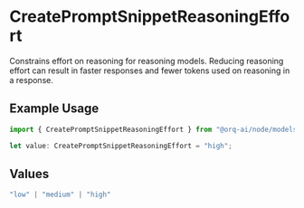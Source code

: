 # CreatePromptSnippetReasoningEffort

Constrains effort on reasoning for reasoning models. Reducing reasoning effort can result in faster responses and fewer tokens used on reasoning in a response.

## Example Usage

```typescript
import { CreatePromptSnippetReasoningEffort } from "@orq-ai/node/models/operations";

let value: CreatePromptSnippetReasoningEffort = "high";
```

## Values

```typescript
"low" | "medium" | "high"
```